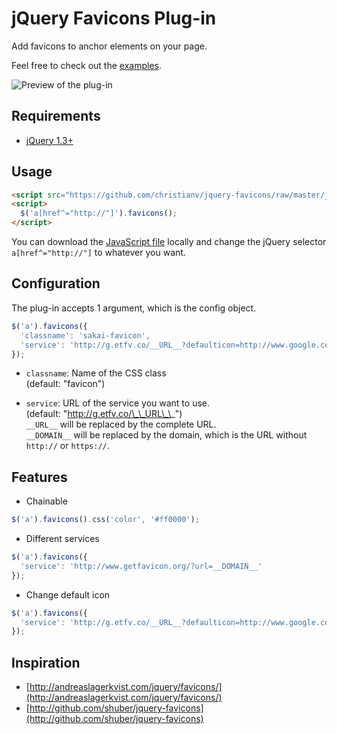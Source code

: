 # jQuery Favicons Plug-in

Add favicons to anchor elements on your page.

Feel free to check out the [examples](http://christianv.github.com/jquery-favicons/example.html).

![Preview of the plug-in](http://f.cl.ly/items/0Y3K3v1D3W2k0F412v0O/Screen%20shot%202011-04-29%20at%2015.32.16.png)

## Requirements
* [jQuery 1.3+](http://www.jquery.com)

## Usage

```html
<script src="https://github.com/christianv/jquery-favicons/raw/master/jquery.favicons.js"></script> 
<script> 
  $('a[href^="http://"]').favicons();
</script>
```

You can download the [JavaScript file](https://github.com/christianv/jquery-favicons/raw/master/jquery.favicons.js) locally and change the jQuery selector `a[href^="http://"]` to whatever you want.


## Configuration

The plug-in accepts 1 argument, which is the config object.

```javascript
$('a').favicons({
  'classname': 'sakai-favicon',
  'service': 'http://g.etfv.co/__URL__?defaulticon=http://www.google.com/favicon.ico'
});
```

* `classname`: Name of the CSS class  
(default: "favicon")

* `service`: URL of the service you want to use.  
(default: "http://g.etfv.co/\_\_URL\_\_")  
`__URL__` will be replaced by the complete URL.  
`__DOMAIN__` will be replaced by the domain, which is the URL without `http://` or `https://`.  

## Features
* Chainable

```javascript
$('a').favicons().css('color', '#ff0000');
```

* Different services

```javascript
$('a').favicons({
  'service': 'http://www.getfavicon.org/?url=__DOMAIN__'
});
```

* Change default icon

```javascript
$('a').favicons({
  'service': 'http://g.etfv.co/__URL__?defaulticon=http://www.google.com/favicon.ico'
});
```

## Inspiration
* [http://andreaslagerkvist.com/jquery/favicons/](http://andreaslagerkvist.com/jquery/favicons/)
* [http://github.com/shuber/jquery-favicons](http://github.com/shuber/jquery-favicons)